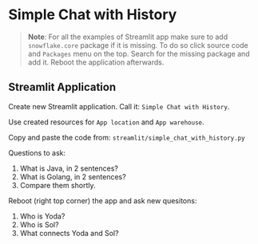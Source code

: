 # Simple Chat with History

> **Note**: For all the examples of Streamlit app make sure
> to add `snowflake.core` package if it is missing. To do
> so click source code and `Packages` menu on the top.
> Search for the missing package and add it. Reboot the
> application afterwards.

## Streamlit Application

Create new Streamlit application. Call it: `Simple Chat with History`.

Use created resources for `App location` and `App warehouse`.

Copy and paste the code from: `streamlit/simple_chat_with_history.py`

Questions to ask:

1. What is Java, in 2 sentences?
1. What is Golang, in 2 sentences?
1. Compare them shortly.

Reboot (right top corner) the app and ask new quesitons:

1. Who is Yoda?
1. Who is Sol?
1. What connects Yoda and Sol?

